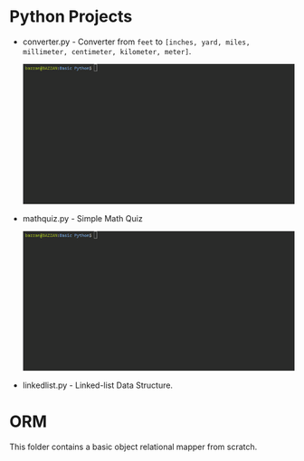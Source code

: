 
# Python Projects
    
- converter.py - Converter from `feet` to `[inches, yard, miles, millimeter, centimeter, kilometer, meter]`.

    ![example](/assets/converter.gif)

- mathquiz.py - Simple Math Quiz

    ![example](/assets/mathquiz.gif)

- linkedlist.py - Linked-list Data Structure.

# ORM
This folder contains a basic object relational mapper from scratch.